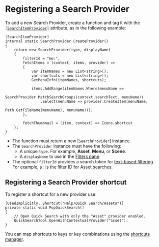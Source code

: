# Registering a Search Provider

To add a new Search Provider, create a function and tag it with the [`[SearchItemProvider]`](../api/Unity.QuickSearch.SearchItemProviderAttribute.html) attribute, as in the following example:

```CSharp
[SearchItemProvider]
internal static SearchProvider CreateProvider()
{
    return new SearchProvider(type, displayName)
    {
        filterId = "me:",
        fetchItems = (context, items, provider) =>
        {
            var itemNames = new List<string>();
            var shortcuts = new List<string>();
            GetMenuInfo(itemNames, shortcuts);

            items.AddRange(itemNames.Where(menuName =>
                    SearchProvider.MatchSearchGroups(context.searchText, menuName))
                .Select(menuName => provider.CreateItem(menuName,
                                            Path.GetFileName(menuName), menuName)));
        },

        fetchThumbnail = (item, context) => Icons.shortcut
    };
}
```

- The function must return a new  [`SearchProvider`] instance.
- The `SearchProvider` instance must have the following:
  - A unique `type`. For example, **Asset**, **Menu**, or **Scene**.
  - A `displayName` to use in the [Filters pane](search-filters.md#persistent-search-filters).
- The optional `filterId` provides a search token for [text-based filtering](search-filters.md#search-tokens). For example, `p:` is the filter ID for [Asset searches](search-assets.md).

## Registering a Search Provider shortcut

To register a shortcut for a new provider use:

```CSharp
[UsedImplicitly, Shortcut("Help/Quick Search/Assets")]
private static void PopQuickSearch()
{
    // Open Quick Search with only the "Asset" provider enabled.
    QuickSearchTool.OpenWithContextualProvider("asset");
}
```
You can map shortcuts to keys or key combinations using the [shortcuts manager](https://docs.unity3d.com/Manual/ShortcutsManager.html).